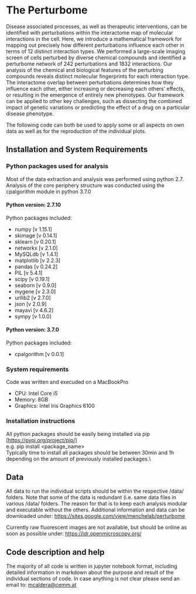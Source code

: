 # The Perturbome
Disease associated processes, as well as therapeutic interventions, can be identified with perturbations within the interactome map of molecular interactions in the cell. Here, we introduce a mathematical framework for mapping out precisely how different perturbations influence each other in terms of 12 distinct interaction types. We performed a large-scale imaging screen of cells perturbed by diverse chemical compounds and identified a perturbome network of 242 perturbations and 1832 interactions. Our analysis of the chemical and biological features of the perturbing compounds reveals distinct molecular fingerprints for each interaction type. The interactome overlap between perturbations determines how they influence each other, either increasing or decreasing each others’ effects, or resulting in the emergence of entirely new phenotypes. Our framework can be applied to other key challenges, such as dissecting the combined impact of genetic variations or predicting the effect of a drug on a particular disease phenotype.  

The following code can both be used to apply some or all aspects on own data as well as for the reproduction of the individual plots.

## Installation and System Requirements
### Python packages used for analysis
Most of the data extraction and analysis was performed using python 2.7. Analysis of the core periphery structure was conducted using the cpalgorithm module in python 3.7.0 
#### Python version: 2.7.10  
Python packages included:  
- numpy [v 1.15.1]
- skimage [v 0.14.1]
- sklearn [v 0.20.1]
- networkx [v 2.1.0]
- MySQLdb [v 1.4.1]
- matplotlib [v 2.2.3]
- pandas [v 0.24.2]
- PIL [v 5.4.1]
- scipy [v 0.19.1]
- seaborn [v 0.9.0]
- mygene [v 2.3.0]
- urllib2 [v 2.7.0]
- json [v 2.0.9]
- mayavi [v 4.6.2]
- sympy [v 1.0.0]

#### Python version: 3.7.0
Python packages included: 
- cpalgorithm [v 0.0.1]

### System requirements
Code was written and execuded on a MacBookPro
- CPU: Intel Core i5
- Memory: 8GB
- Graphics: Intel Iris Graphics 6100

### Installation instructions
All python packages should be easily being installed via pip [https://pypi.org/project/pip/]  
e.g. pip install <package_name>  
Typically time to install all packages should be between 30min and 1h depending on the amount of previously installed packages.\\


## Data
All data to run the individual scripts should be within the respective /data/<NameOfAnalysis> folders. Note that some of the data is redundant (i.e. same data files in various /data/<NameOfAnalysis> folders. The reason for that is to keep each analysis modular and executable without the others.
Additional information and data can be downloaded under: https://sites.google.com/view/menchelab/perturbome

Currently raw fluorescent images are not available, but should be online as soon as possible under: https://idr.openmicroscopy.org/


## Code description and help
The majority of all code is written in jupyter notebook format, including detailed information in markdown about the purpose and result of the individual sections of code. 
In case anything is not clear please send an email to: mcaldera@cemm.at
